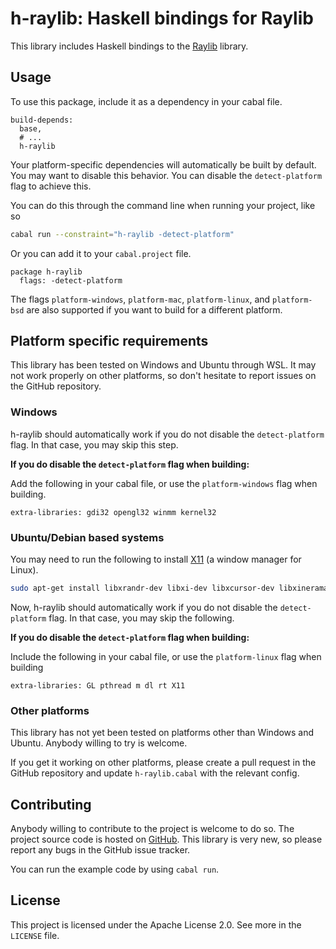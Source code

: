 # h-raylib: Haskell bindings for Raylib

This library includes Haskell bindings to the [Raylib](https://www.raylib.com/) library.

## Usage

To use this package, include it as a dependency in your cabal file.

```cabal
build-depends:
  base,
  # ...
  h-raylib
```

Your platform-specific dependencies will automatically be built by default. You
may want to disable this behavior. You can disable the `detect-platform` flag to
achieve this.

You can do this through the command line when running your project, like so

```sh
cabal run --constraint="h-raylib -detect-platform"
```

Or you can add it to your `cabal.project` file.

```
package h-raylib
  flags: -detect-platform
```

The flags `platform-windows`, `platform-mac`, `platform-linux`, and `platform-bsd` are also
supported if you want to build for a different platform.

## Platform specific requirements

This library has been tested on Windows and Ubuntu through WSL. It may not work properly on other platforms, so don't hesitate to report issues on the GitHub repository.

### Windows

h-raylib should automatically work if you do not disable the `detect-platform` flag. In that case, you may skip this step.

**If you do disable the `detect-platform` flag when building:**

Add the following in your cabal file, or use the `platform-windows` flag when building.

```cabal
extra-libraries: gdi32 opengl32 winmm kernel32
```

### Ubuntu/Debian based systems

You may need to run the following to install [X11](https://en.wikipedia.org/wiki/X_Window_System) (a window manager for Linux).

```bash
sudo apt-get install libxrandr-dev libxi-dev libxcursor-dev libxinerama-dev
```

Now, h-raylib should automatically work if you do not disable the `detect-platform` flag. In that case, you may skip the following.

**If you do disable the `detect-platform` flag when building:**

Include the following in your cabal file, or use the `platform-linux` flag when building

```cabal
extra-libraries: GL pthread m dl rt X11
```

### Other platforms

This library has not yet been tested on platforms other than Windows and Ubuntu. Anybody willing to try is welcome.

If you get it working on other platforms, please create a pull request in the
GitHub repository and update `h-raylib.cabal` with the relevant config.

## Contributing

Anybody willing to contribute to the project is welcome to do so. The project
source code is hosted on [GitHub](https://github.com/Anut-py/h-raylib). This
library is very new, so please report any bugs in the GitHub issue tracker.

You can run the example code by using `cabal run`.

## License

This project is licensed under the Apache License 2.0. See more in the `LICENSE` file.
